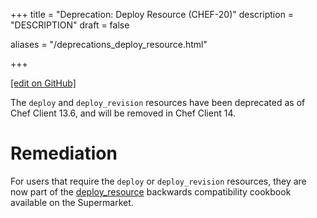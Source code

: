 +++
title = "Deprecation: Deploy Resource (CHEF-20)"
description = "DESCRIPTION"
draft = false

aliases = "/deprecations_deploy_resource.html"


  
    
    
    
    
+++    

[\[edit on
GitHub\]](https://github.com/chef/chef-web-docs/blob/master/chef_master/source/deprecations_deploy_resource.rst)

<meta name="robots" content="noindex">

The `deploy` and `deploy_revision` resources have been deprecated as of
Chef Client 13.6, and will be removed in Chef Client 14.

Remediation
===========

For users that require the `deploy` or `deploy_revision` resources, they
are now part of the
[deploy_resource](https://supermarket.chef.io/cookbooks/deploy_resource)
backwards compatibility cookbook available on the Supermarket.

